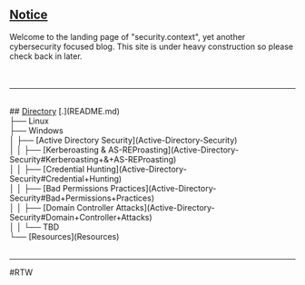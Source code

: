 ## <u>Notice</u>
Welcome to the landing page of "security.context", yet another cybersecurity focused blog. This site is under heavy construction so please check back in later.<br><br><br>
<hr><br>
## <u>Directory</u>
[.](README.md)<br>
├── Linux<br>
├── Windows<br>
│   ├── [Active Directory Security](Active-Directory-Security)<br>
│   │   ├── [Kerberoasting & AS-REProasting](Active-Directory-Security#Kerberoasting+&+AS-REProasting)<br>
│   │   ├── [Credential Hunting](Active-Directory-Security#Credential+Hunting)<br>
│   │   ├── [Bad Permissions Practices](Active-Directory-Security#Bad+Permissions+Practices)<br>
│   │   ├── [Domain Controller Attacks](Active-Directory-Security#Domain+Controller+Attacks)<br>
│   │   └── TBD<br>
└── [Resources](Resources)<br>
<br>
<hr>
#RTW